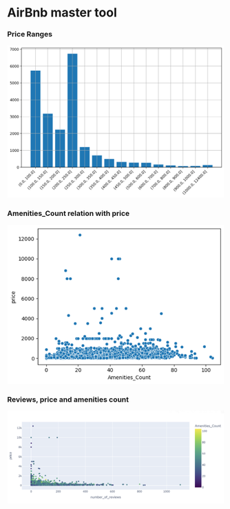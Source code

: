 # AirBnb master tool

### Price Ranges
![alt text](image.png)

### Amenities_Count relation with price
![alt text](image-1.png)


### Reviews, price and amenities count
![alt text](image-2.png)
